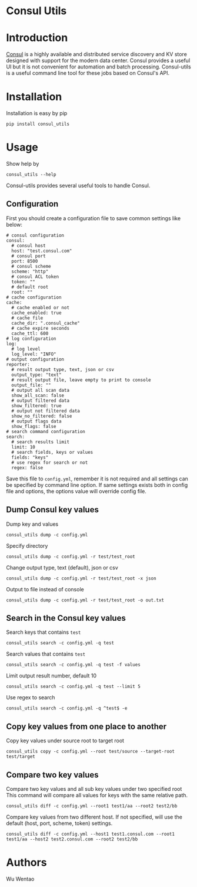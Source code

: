 Consul Utils
============


# Introduction

[Consul](https://www.consul.io/) is a highly available and distributed service discovery and KV store designed with support for the modern data center. Consul provides a useful UI but it is not convenient for automation and batch processing. Consul-utils is a useful command line tool for these jobs based on Consul's API.

# Installation

Installation is easy by pip
```
pip install consul_utils
```

# Usage

Show help by
```
consul_utils --help
```

Consul-utils provides several useful tools to handle Consul.

## Configuration

First you should create a configuration file to save common settings like below:

```
# consul configuration
consul:
  # consul host
  host: "test.consul.com"
  # consul port
  port: 8500
  # consul scheme
  scheme: "http"
  # consul ACL token
  token: ""
  # default root
  root: ""
# cache configuration
cache:
  # cache enabled or not
  cache_enabled: true
  # cache file
  cache_dir: ".consul_cache"
  # cache expire seconds
  cache_ttl: 600
# log configuration
log:
  # log level
  log_level: "INFO"
# output configuration
reporter:
  # result output type, text, json or csv
  output_type: "text"
  # result output file, leave empty to print to console
  output_file: ""
  # output all scan data
  show_all_scan: false
  # output filtered data
  show_filtered: true
  # output not filtered data
  show_no_filtered: false
  # output flags data
  show_flags: false
# search command configuration
search:
  # search results limit
  limit: 10
  # search fields, keys or values
  fields: "keys"
  # use regex for search or not
  regex: false
```

Save this file to `config.yml`, remember it is not required and all settings can be specified by command line option. If same settings exists both in config file and options, the options value will override config file.

## Dump Consul key values

Dump key and values

```
consul_utils dump -c config.yml
```

Specify directory

```
consul_utils dump -c config.yml -r test/test_root
```

Change output type, text (default), json or csv

```
consul_utils dump -c config.yml -r test/test_root -x json
```

Output to file instead of console

```
consul_utils dump -c config.yml -r test/test_root -o out.txt
```

## Search in the Consul key values

Search keys that contains `test`
```
consul_utils search -c config.yml -q test
```

Search values that contains `test`

```
consul_utils search -c config.yml -q test -f values
```

Limit output result number, default 10

```
consul_utils search -c config.yml -q test --limit 5
```

Use regex to search

```
consul_utils search -c config.yml -q ^test$ -e
```

## Copy key values from one place to another

Copy key values under source root to target root

```
consul_utils copy -c config.yml --root test/source --target-root test/target
```

## Compare two key values

Compare two key values and all sub key values under two specified root
This command will compare all values for keys with the same relative path.

```
consul_utils diff -c config.yml --root1 test1/aa --root2 test2/bb
```

Compare key values from two different host. If not specified, will use the default (host, port, scheme, token) settings.

```
consul_utils diff -c config.yml --host1 test1.consul.com --root1 test1/aa --host2 test2.consul.com --root2 test2/bb
```

# Authors

Wu Wentao
